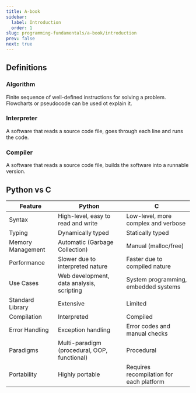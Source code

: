 ```yaml
---
title: A-book
sidebar:
  label: Introduction
  order: 1
slug: programming-fundamentals/a-book/introduction
prev: false
next: true
---
```


## Definitions

### Algorithm

Finite sequence of well-defined instructions for solving a problem. Flowcharts
or pseudocode can be used ot explain it.

### Interpreter

A software that reads a source code file, goes through each line and runs the
code.

### Compiler

A software that reads a source code file, builds the software into a runnable
version.

## Python vs C

| Feature           | Python                                       | C                                        |
| ----------------- | -------------------------------------------- | ---------------------------------------- |
| Syntax            | High-level, easy to read and write           | Low-level, more complex and verbose      |
| Typing            | Dynamically typed                            | Statically typed                         |
| Memory Management | Automatic (Garbage Collection)               | Manual (malloc/free)                     |
| Performance       | Slower due to interpreted nature             | Faster due to compiled nature            |
| Use Cases         | Web development, data analysis, scripting    | System programming, embedded systems     |
| Standard Library  | Extensive                                    | Limited                                  |
| Compilation       | Interpreted                                  | Compiled                                 |
| Error Handling    | Exception handling                           | Error codes and manual checks            |
| Paradigms         | Multi-paradigm (procedural, OOP, functional) | Procedural                               |
| Portability       | Highly portable                              | Requires recompilation for each platform |
